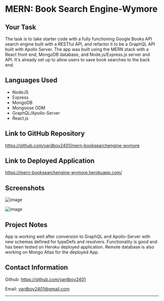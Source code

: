 # MERN: Book Search Engine-Wymore

## Your Task
The task is to take starter code with a fully functioning Google Books API search engine built with a RESTful API, and refactor it to be a GraphQL API built with Apollo Server. The app was built using the MERN stack with a React front end, MongoDB database, and Node.js/Express.js server and API. It's already set up to allow users to save book searches to the back end.

## Languages Used
- NodeJS
- Express
- MongoDB
- Mongoose ODM
- GraphQL/Apollo-Server
- React.js

## Link to GitHub Repository
https://github.com/yardboy2401/mern-booksearchengine-wymore

## Link to Deployed Application
https://mern-booksearchengine-wymore.herokuapp.com/

## Screenshots
![image](https://user-images.githubusercontent.com/85953688/154887906-bdea2924-d024-4105-8670-eb342725eead.png)

![image](https://user-images.githubusercontent.com/85953688/154887939-3df31590-dec8-4ec9-acdb-480fb86d96b0.png)

## Project Notes

App is working well after conversion to GraphQL and Apollo-Server with new schemas defined for typeDefs and resolvers. Functionality is good and has been tested on Heroku deployed application. Remote database is also working on Mongo Atlas for the deployed App.

## Contact Information

Github: https://github.com/yardboy2401

Email: yardboy2401@gmail.com

- - - -
